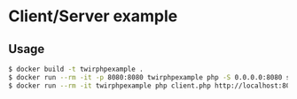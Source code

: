 # Client/Server example

## Usage

```bash
$ docker build -t twirphpexample .
$ docker run --rm -it -p 8080:8080 twirphpexample php -S 0.0.0.0:8080 server.php
$ docker run --rm -it twirphpexample php client.php http://localhost:8080
```
